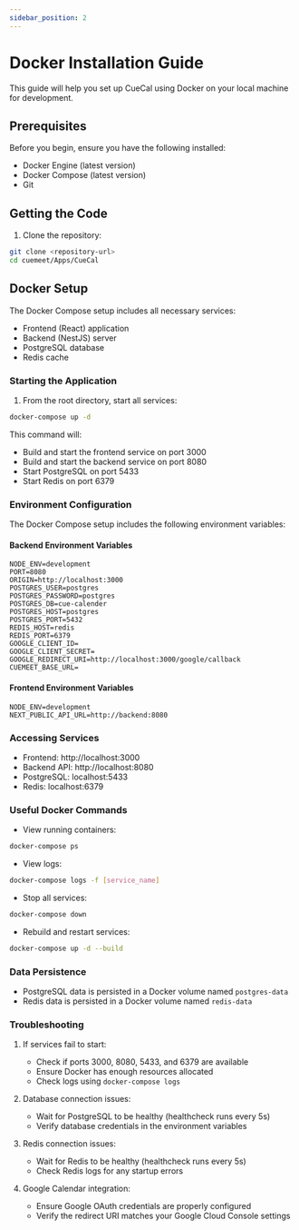 ```yaml
---
sidebar_position: 2
---
```


# Docker Installation Guide

This guide will help you set up CueCal using Docker on your local machine for development.

## Prerequisites

Before you begin, ensure you have the following installed:
- Docker Engine (latest version)
- Docker Compose (latest version)
- Git

## Getting the Code

1. Clone the repository:
```bash
git clone <repository-url>
cd cuemeet/Apps/CueCal
```

## Docker Setup

The Docker Compose setup includes all necessary services:
- Frontend (React) application
- Backend (NestJS) server
- PostgreSQL database
- Redis cache

### Starting the Application

1. From the root directory, start all services:
```bash
docker-compose up -d
```

This command will:
- Build and start the frontend service on port 3000
- Build and start the backend service on port 8080
- Start PostgreSQL on port 5433
- Start Redis on port 6379

### Environment Configuration

The Docker Compose setup includes the following environment variables:

#### Backend Environment Variables
```env
NODE_ENV=development
PORT=8080
ORIGIN=http://localhost:3000
POSTGRES_USER=postgres
POSTGRES_PASSWORD=postgres
POSTGRES_DB=cue-calender
POSTGRES_HOST=postgres
POSTGRES_PORT=5432
REDIS_HOST=redis
REDIS_PORT=6379
GOOGLE_CLIENT_ID=
GOOGLE_CLIENT_SECRET=
GOOGLE_REDIRECT_URI=http://localhost:3000/google/callback
CUEMEET_BASE_URL=
```

#### Frontend Environment Variables
```env
NODE_ENV=development
NEXT_PUBLIC_API_URL=http://backend:8080
```

### Accessing Services
- Frontend: http://localhost:3000
- Backend API: http://localhost:8080
- PostgreSQL: localhost:5433
- Redis: localhost:6379

### Useful Docker Commands

- View running containers:
```bash
docker-compose ps
```

- View logs:
```bash
docker-compose logs -f [service_name]
```

- Stop all services:
```bash
docker-compose down
```

- Rebuild and restart services:
```bash
docker-compose up -d --build
```

### Data Persistence
- PostgreSQL data is persisted in a Docker volume named `postgres-data`
- Redis data is persisted in a Docker volume named `redis-data`

### Troubleshooting

1. If services fail to start:
   - Check if ports 3000, 8080, 5433, and 6379 are available
   - Ensure Docker has enough resources allocated
   - Check logs using `docker-compose logs`

2. Database connection issues:
   - Wait for PostgreSQL to be healthy (healthcheck runs every 5s)
   - Verify database credentials in the environment variables

3. Redis connection issues:
   - Wait for Redis to be healthy (healthcheck runs every 5s)
   - Check Redis logs for any startup errors

4. Google Calendar integration:
   - Ensure Google OAuth credentials are properly configured
   - Verify the redirect URI matches your Google Cloud Console settings 